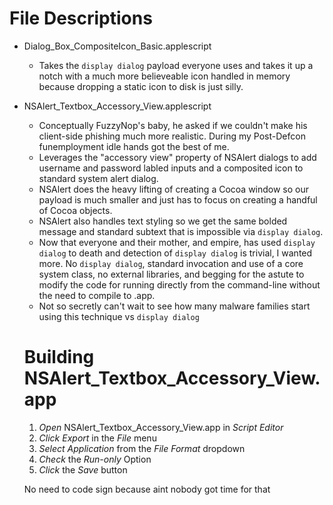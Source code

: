 # File Descriptions
- Dialog_Box_CompositeIcon_Basic.applescript
	- Takes the `display dialog` payload everyone uses and takes it up a notch with a much more believeable icon handled in memory because dropping a static icon to disk is just silly.

- NSAlert_Textbox_Accessory_View.applescript
	- Conceptually FuzzyNop's baby, he asked if we couldn't make his client-side phishing much more realistic. During my Post-Defcon funemployment idle hands got the best of me.
	- Leverages the "accessory view" property of NSAlert dialogs to add username and password labled inputs and a composited icon to standard system alert dialog.
	- NSAlert does the heavy lifting of creating a Cocoa window so our payload is much smaller and just has to focus on creating a handful of Cocoa objects.
	- NSAlert also handles text styling so we get the same bolded message and standard subtext that is impossible via `display dialog`.
	- Now that everyone and their mother, and empire, has used `display dialog` to death and detection of `display dialog` is trivial, I wanted more. No `display dialog`, standard invocation and use of a core system class, no external libraries, and begging for the astute to modify the code for running directly from the command-line without the need to compile to .app.
	- Not so secretly can't wait to see how many malware families start using this technique vs `display dialog`

	# Building NSAlert_Textbox_Accessory_View.app
	
	1. _Open_ NSAlert_Textbox_Accessory_View.app in *Script Editor*
	2. _Click_ *Export* in the *File* menu
	3. _Select_ *Application* from the _File Format_ dropdown
	4. _Check_ the *Run-only* Option
	5. _Click_ the *Save* button

	No need to code sign because aint nobody got time for that